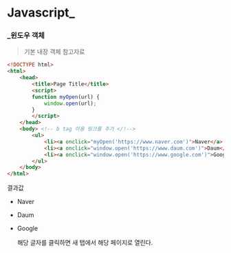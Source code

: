 # Javascript_

### _윈도우 객체

>기본 내장 객체 참고자료
>

```html
<!DOCTYPE html>
<html>
	<head>
		<title>Page Title</title>
		<script>
		function myOpen(url) {
            window.open(url);
        }
		</script>
	</head>
	<body> <!-- b tag 이용 링크를 추가 </!-->
		<ul>
			<li><a onclick="myOpen('https://www.naver.com')">Naver</a> </li>
			<li><a onclick="window.open('https://www.daum.com')">Daum</a></li>
			<li><a onclick="window.open('https://www.google.com')">Google</a></li>
		</ul>
	</body>
</html>
```

결과값

- Naver

- Daum

- Google

  해당 글자를 클릭하면 새 탭에서 해당 페이지로 열린다.

  
